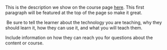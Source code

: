 This is the description we show on the course page [here](https://lab.github.com/FociSolutions/welcome-to-foci-solutions). This first paragraph will be featured at the top of the page so make it great.
​

​
Be sure to tell the learner about the technology you are teaching, why they should learn it, how they can use it, and what you will teach them.
​


Include information on how they can reach you for questions about the content or course. 